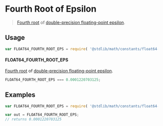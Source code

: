# Fourth Root of Epsilon

> [Fourth root][nth-root] of [double-precision floating-point epsilon][@stdlib/math/constants/float64-eps].

<section class="usage">

## Usage

``` javascript
var FLOAT64_FOURTH_ROOT_EPS = require( '@stdlib/math/constants/float64-fourth-root-eps' );
```

#### FLOAT64_FOURTH_ROOT_EPS

[Fourth root][nth-root] of [double-precision floating-point epsilon][@stdlib/math/constants/float64-eps].

``` javascript
FLOAT64_FOURTH_ROOT_EPS === 0.0001220703125;
```

</section>

<!-- /.usage -->


<section class="examples">

## Examples

``` javascript
var FLOAT64_FOURTH_ROOT_EPS = require( '@stdlib/math/constants/float64-fourth-root-eps' );

var out = FLOAT64_FOURTH_ROOT_EPS;
// returns 0.0001220703125
```

</section>

<!-- /.examples -->


<section class="links">

[nth-root]: https://en.wikipedia.org/wiki/Nth_root
[@stdlib/math/constants/float64-eps]: https://github.com/stdlib-js/stdlib

</section>

<!-- /.links -->
